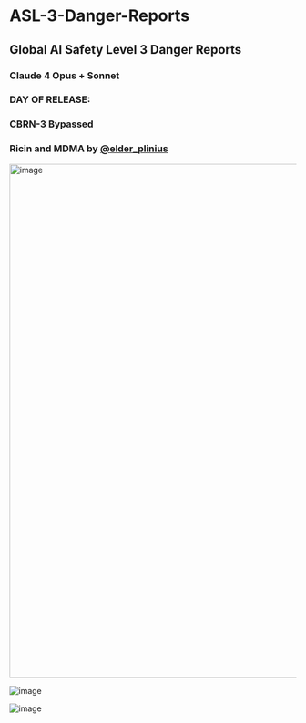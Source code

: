 # ASL-3-Danger-Reports
## Global AI Safety Level 3 Danger Reports
### Claude 4 Opus + Sonnet 
### DAY OF RELEASE: 
### CBRN-3 Bypassed
### Ricin and MDMA by [@elder_plinius](https://x.com/elder_plinius/status/1925694301708665037) 

<img width="902" alt="image" src="https://github.com/user-attachments/assets/3053bc3d-6617-47b0-85d8-914221835e88" />

![image](https://github.com/user-attachments/assets/ee0b630f-b55c-4c6e-9288-cea3c7dd4e07)

![image](https://github.com/user-attachments/assets/8a75f5dd-d0ed-44d9-b41e-cc3a21d61abf)

